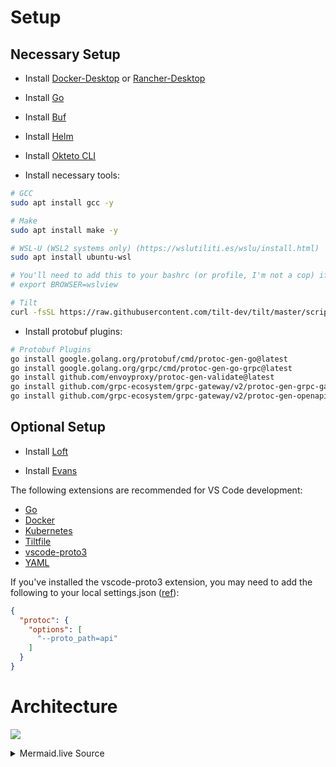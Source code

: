 # Setup

## Necessary Setup

* Install [Docker-Desktop](https://www.docker.com/products/docker-desktop/) or [Rancher-Desktop](https://rancherdesktop.io/)

* Install [Go](https://go.dev/doc/install)

* Install [Buf](https://docs.buf.build/installation)

* Install [Helm](https://helm.sh/docs/intro/install/)

* Install [Okteto CLI](https://www.okteto.com/docs/getting-started/#installing-okteto-cli)

* Install necessary tools:
```bash
# GCC
sudo apt install gcc -y

# Make
sudo apt install make -y

# WSL-U (WSL2 systems only) (https://wslutiliti.es/wslu/install.html)
sudo apt install ubuntu-wsl

# You'll need to add this to your bashrc (or profile, I'm not a cop) if you've installed WSL-U:
# export BROWSER=wslview

# Tilt
curl -fsSL https://raw.githubusercontent.com/tilt-dev/tilt/master/scripts/install.sh | bash
```

* Install protobuf plugins:
```bash
# Protobuf Plugins
go install google.golang.org/protobuf/cmd/protoc-gen-go@latest
go install google.golang.org/grpc/cmd/protoc-gen-go-grpc@latest
go install github.com/envoyproxy/protoc-gen-validate@latest
go install github.com/grpc-ecosystem/grpc-gateway/v2/protoc-gen-grpc-gateway@latest
go install github.com/grpc-ecosystem/grpc-gateway/v2/protoc-gen-openapiv2@latest
```

## Optional Setup

* Install [Loft](https://loft.sh/docs/getting-started/install/cli)

* Install [Evans](https://github.com/ktr0731/evans#readme)

The following extensions are recommended for VS Code development:
* [Go](https://marketplace.visualstudio.com/items?itemName=golang.Go)
* [Docker](https://marketplace.visualstudio.com/items?itemName=ms-azuretools.vscode-docker)
* [Kubernetes](https://marketplace.visualstudio.com/items?itemName=ms-kubernetes-tools.vscode-kubernetes-tools)
* [Tiltfile](https://marketplace.visualstudio.com/items?itemName=tilt-dev.Tiltfile)
* [vscode-proto3](https://marketplace.visualstudio.com/items?itemName=zxh404.vscode-proto3)
* [YAML](https://marketplace.visualstudio.com/items?itemName=redhat.vscode-yaml)

If you've installed the vscode-proto3 extension, you may need to add the following to your local
settings.json ([ref](https://github.com/zxh0/vscode-proto3/issues/31#issuecomment-409175121)):
```json
{
  "protoc": {
    "options": [
      "--proto_path=api"
    ]
  }
}
```

# Architecture

[![](https://mermaid.ink/img/pako:eNp1kU1vwjAMhv9KlNMmgbj3MAlavm5osFPDIW1cGkESljibJsR_n9t0AiTWS6s8r5_Y9YXXTgHP-MHLc8t2hbCMnmkpxEcAz3ZeNo2uJ3s2HjNtNWqJwIh8EQzoQRptDwTf2Gwo7ZIBrGK1M0bS-w4W5Qwsti70vpMOCJah6yNzurPQoXZe3a5NZSFWqb9lvkkns8t0s752ksb5b0klt2Y8fEYI2Evz8t05s3X1EXCQFU8bXAzee-UD70V5OhlMiy58jhXN0T6Ely_lJlaTbaz2rym66svXtnFPJl-mTP4v6bs6ADJPElpDk-gqURpFWD7iBryRWtEyLx0QHFswIHhGn0r6o-DCXikXz4qWOFcanedZI08BRlxGdNsfW_MMfYS_UKEl_XgzpK6_kkSufA)](https://mermaid.live/edit#pako:eNp1kU1vwjAMhv9KlNMmgbj3MAlavm5osFPDIW1cGkESljibJsR_n9t0AiTWS6s8r5_Y9YXXTgHP-MHLc8t2hbCMnmkpxEcAz3ZeNo2uJ3s2HjNtNWqJwIh8EQzoQRptDwTf2Gwo7ZIBrGK1M0bS-w4W5Qwsti70vpMOCJah6yNzurPQoXZe3a5NZSFWqb9lvkkns8t0s752ksb5b0klt2Y8fEYI2Evz8t05s3X1EXCQFU8bXAzee-UD70V5OhlMiy58jhXN0T6Ely_lJlaTbaz2rym66svXtnFPJl-mTP4v6bs6ADJPElpDk-gqURpFWD7iBryRWtEyLx0QHFswIHhGn0r6o-DCXikXz4qWOFcanedZI08BRlxGdNsfW_MMfYS_UKEl_XgzpK6_kkSufA)

<details>
<summary>Mermaid.live Source</summary>
```
graph TD
    A[\User Traffic/] -- initiate server streaming --> B
    A -- send command --> B
    D[Benthos] -- listen to --> E[\Discord Traffic/]
    subgraph GCP
    B{API} -- forward streaming request --> C[RoomSocket]
    D -- send command --> F
    B -- forward command --> F[RoomCommand]
    F -- publish command --> G([Pub/Sub])
    H[RoomInfo] -- listen to --> G
    C -- listen to --> G
    B -- get room info --> H
    end
```
</details>
